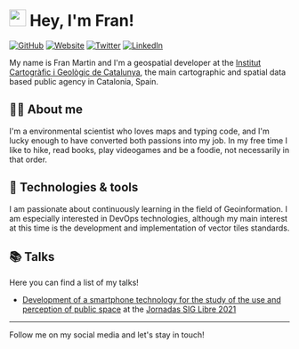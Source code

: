 # <img src="https://raw.githubusercontent.com/MartinHeinz/MartinHeinz/master/wave.gif" width="30px"> Hey, I'm Fran! 

[![GitHub](https://img.shields.io/badge/GitHub-@fmariv-success?style=flat&logo=github)](https://github.com/fmariv)
[![Website](https://img.shields.io/badge/Web-site-informational?style=flat&logo=google%20earth)](http://franmartin.es/)
[![Twitter](https://img.shields.io/badge/Twitter-@____franmartin-9cf?style=flat&logo=twitter)](https://twitter.com/__franmartin)
[![LinkedIn](https://img.shields.io/badge/Linked-In-blue?style=flat&logo=linkedin)](https://www.linkedin.com/in/franciscomartinrivas/)

My name is Fran Martin and I'm a geospatial developer at the [Institut Cartogràfic i Geològic de Catalunya](https://www.icgc.cat/en/), the main cartographic and spatial data based public agency in Catalonia, Spain.

## 🙋‍♂️ About me
I'm a environmental scientist who loves maps and typing code, and I'm lucky enough to have converted both passions into my job. In my free time I like to hike, read books, play videogames and be a foodie, not necessarily in that order.

## :wrench: Technologies & tools
I am passionate about continuously learning in the field of Geoinformation. I am especially interested in DevOps technologies, although my main interest at this time is the development and implementation of vector tiles standards.

## 📚 Talks

Here you can find a list of my talks!

* [Development of a smartphone technology for the study of the use and perception of public space](http://diobma.udg.edu/handle/10256.1/6218) at the [Jornadas SIG Libre 2021](https://www.jornadassiglibre.org/)

---
Follow me on my social media and let's stay in touch! 

<!-- Icons -->

[1.2]: http://i.imgur.com/wWzX9uB.png (twitter icon without padding)
[2.2]: https://raw.githubusercontent.com/MartinHeinz/MartinHeinz/master/linkedin-3-16.png (LinkedIn icon without padding)

<!-- Links to your social media accounts -->

[1]: https://twitter.com/__franmartin
[2]: https://www.linkedin.com/in/franciscomartinrivas/
